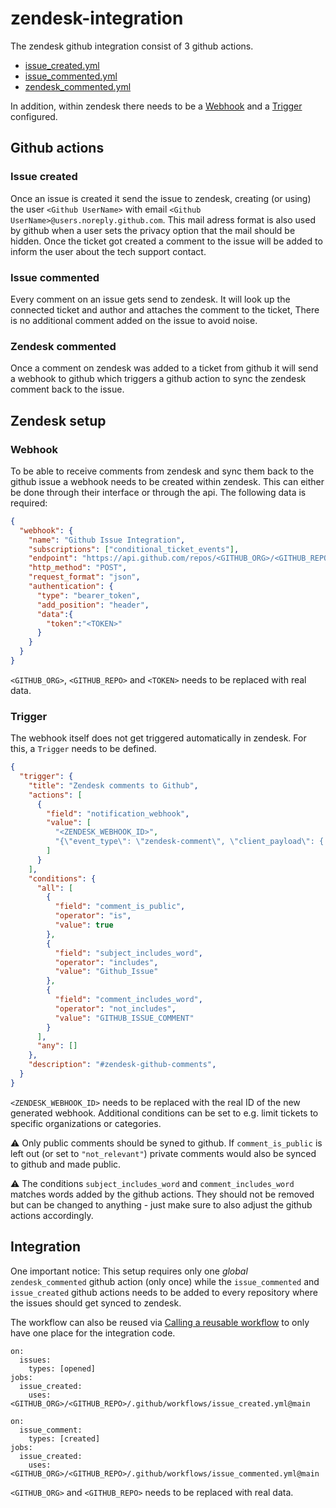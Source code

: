 # zendesk-integration

The zendesk github integration consist of 3 github actions.

- [issue_created.yml](blob/main/.github/workflows/issue_created.yml)
- [issue_commented.yml](blob/main/.github/workflows/issue_commented.yml)
- [zendesk_commented.yml](blob/main/.github/workflows/zendesk_commented.yml)

In addition, within zendesk there needs to be a [Webhook](https://developer.zendesk.com/api-reference/event-connectors/webhooks/webhooks/#create-or-clone-webhook) and a [Trigger](https://developer.zendesk.com/api-reference/ticketing/business-rules/triggers/#create-trigger) configured.

## Github actions

### Issue created

Once an issue is created it send the issue to zendesk,
creating (or using) the user `<Github UserName>` with email `<Github UserName>@users.noreply.github.com`.
This mail adress format is also used by github when a user sets the privacy option that the mail should be hidden.
Once the ticket got created a comment to the issue will be added to inform the user about the tech support contact.

### Issue commented

Every comment on an issue gets send to zendesk. It will look up the connected ticket and author and attaches the
comment to the ticket, There is no additional comment added on the issue to avoid noise.

### Zendesk commented

Once a comment on zendesk was added to a ticket from github it will send a webhook to github which triggers a
github action to sync the zendesk comment back to the issue.


## Zendesk setup

### Webhook

To be able to receive comments from zendesk and sync them back to the github issue a webhook needs to be created within zendesk.
This can either be done through their interface or through the api. The following data is required:

```json
{
  "webhook": {
    "name": "Github Issue Integration",
    "subscriptions": ["conditional_ticket_events"],
    "endpoint": "https://api.github.com/repos/<GITHUB_ORG>/<GITHUB_REPO>/dispatches",
    "http_method": "POST",
    "request_format": "json",
    "authentication": {
      "type": "bearer_token",
      "add_position": "header",
      "data":{
        "token":"<TOKEN>"
      }
    }
  }
}
```

`<GITHUB_ORG>`, `<GITHUB_REPO>` and `<TOKEN>` needs to be replaced with real data.

### Trigger

The webhook itself does not get triggered automatically in zendesk. For this, a `Trigger` needs to be defined.

```json
{
  "trigger": {
    "title": "Zendesk comments to Github",
    "actions": [
      {
        "field": "notification_webhook",
        "value": [
          "<ZENDESK_WEBHOOK_ID>",
          "{\"event_type\": \"zendesk-comment\", \"client_payload\": { \"ticket\": {\"id\": \"{{ticket.id}}\",\"external_id\": \"{{ticket.external_id}}\"},\"comment\": {\"body\": \"{{ticket.latest_comment.value}}\",\"author\": \"{{ticket.latest_comment.author.name}}\"}}}"
        ]
      }
    ],
    "conditions": {
      "all": [
        {
          "field": "comment_is_public",
          "operator": "is",
          "value": true
        },
        {
          "field": "subject_includes_word",
          "operator": "includes",
          "value": "Github_Issue"
        },
        {
          "field": "comment_includes_word",
          "operator": "not_includes",
          "value": "GITHUB_ISSUE_COMMENT"
        }
      ],
      "any": []
    },
    "description": "#zendesk-github-comments",
  }
}
```

`<ZENDESK_WEBHOOK_ID>` needs to be replaced with the real ID of the new generated webhook.
Additional conditions can be set to e.g. limit tickets to specific organizations or categories.

:warning: Only public comments should be syned to github. If `comment_is_public` is left out (or set to `"not_relevant"`)
private comments would also be synced to github and made public.

:warning: The conditions `subject_includes_word` and `comment_includes_word` matches words added by the github actions.
They should not be removed but can be changed to anything - just make sure to also adjust the github actions accordingly.

## Integration

One important notice: This setup requires only one *global* `zendesk_commented` github action (only once) while the
`issue_commented` and `issue_created` github actions needs to be added to every repository where the issues should
get synced to zendesk.

The workflow can also be reused via [Calling a reusable workflow](https://docs.github.com/en/actions/learn-github-actions/reusing-workflows#calling-a-reusable-workflow)
to only have one place for the integration code.

```
on:
  issues:
    types: [opened]
jobs:
  issue_created:
    uses: <GITHUB_ORG>/<GITHUB_REPO>/.github/workflows/issue_created.yml@main
```


```
on:
  issue_comment:
    types: [created]
jobs:
  issue_created:
    uses: <GITHUB_ORG>/<GITHUB_REPO>/.github/workflows/issue_commented.yml@main
```


`<GITHUB_ORG>` and `<GITHUB_REPO>` needs to be replaced with real data.

